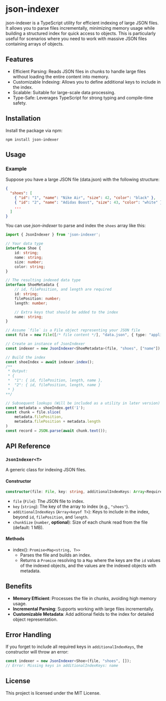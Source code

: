 # json-indexer

json-indexer is a TypeScript utility for efficient indexing of large JSON files. It allows you to parse files incrementally, minimizing memory usage while building a structured index for quick access to objects. This is particularly useful for scenarios where you need to work with massive JSON files containing arrays of objects.

## Features

- Efficient Parsing: Reads JSON files in chunks to handle large files without loading the entire content into memory.
- Customizable Indexing: Allows you to define additional keys to include in the index.
- Scalable: Suitable for large-scale data processing.
- Type-Safe: Leverages TypeScript for strong typing and compile-time safety.

## Installation

Install the package via npm:
```
npm install json-indexer
```

## Usage

### Example

Suppose you have a large JSON file (data.json) with the following structure:

```json
{
  "shoes": [
    { "id": "1", "name": "Nike Air", "size": 42, "color": "black" },
    { "id": "2", "name": "Adidas Boost", "size": 43, "color": "white" },
    ...
  ]
}
```

You can use *json-indexer* to parse and index the `shoes` array like this:

```typescript
import { JsonIndexer } from 'json-indexer';

// Your data type
interface Shoe {
    id: string;
    name: string;
    size: number;
    color: string;
}

// The resulting indexed data type
interface ShoeMetadata {
    // id, filePosition, and length are required
    id: string;
    filePosition: number;
    length: number;

    // Extra keys that should be added to the index
    name: string;
}

// Assume `file` is a File object representing your JSON file
const file = new File([/* file content */], "data.json", { type: "application/json" });

// Create an instance of JsonIndexer
const indexer = new JsonIndexer<ShoeMetadata>(file, "shoes", ["name"]);

// Build the index
const shoeIndex = await indexer.index();
/**
 * Output:
 * {
 *  "1": { id, filePosition, length, name },
 *  "2": { id, filePosition, length, name }
 * }
**/

// Subsequent lookups (Will be included as a utility in later version)
const metadata = shoeIndex.get('1');
const chunk = file.slice(
    metadata.filePosition,
    metadata.filePosition + metadata.length
)
const record = JSON.parse(await chunk.text());
```

## API Reference

### `JsonIndexer<T>`

A generic class for indexing JSON files.

#### Constructor

```typescript
constructor(file: File, key: string, additionalIndexKeys: Array<RequiredAdditionalKeys<T>>, chunkSize = 1024 * 1024)
```

- `file` (`File`): The JSON file to index.
- `key` (`string`): The key of the array to index (e.g., `"shoes"`).
- `additionalIndexKeys` (`Array<keyof T>`): Keys to include in the index, beyond `id`, `filePosition`, and `length`.
- `chunkSize` (`number`, __optional__): Size of each chunk read from the file (default: 1 MB).

#### Methods
- index(): `Promise<Map<string, T>>`
    - Parses the file and builds an index.
    - Returns a `Promise` resolving to a `Map` where the keys are the `id` values of the indexed objects, and the values are the indexed objects with metadata.

## Benefits
- __Memory Efficient__: Processes the file in chunks, avoiding high memory usage.
- __Incremental Parsing__: Supports working with large files incrementally.
- __Customizable Metadata__: Add aditional fields to the index for detailed object representation.

## Error Handling

If you forget to include all required keys in `additionalIndexKeys`, the constructor will throw an error:

```typescript
const indexer = new JsonIndexer<Shoe>(file, "shoes", []);
// Error: Missing keys in additionalIndexKeys: name
```

## License 

This project is licensed under the MIT License.
